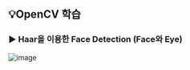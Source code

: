 ## 💡OpenCV 학습

### ▶️ Haar을 이용한 Face Detection (Face와 Eye)
![image](https://github.com/kbannie/OpenCV_study/assets/101329092/25c7fc15-1b0d-40a3-af21-62515ea1ad37)
